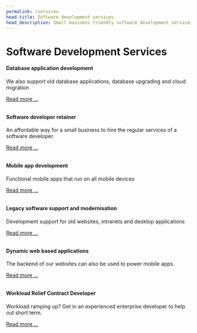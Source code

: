 ```yaml
---
permalink: /services
head-title: Software development services
head_description: Small business friendly software development services and enterprise level services.
---
```


# Software Development Services


<div class="container" id="services">
  <div class="row" >
    <div class="col-sm" style="margin-bottom:2rem">
        <div class="card">
            <div class="card-header" ><i class="fa fa-database icon-db x3"></i></div>
            <div class="card-body">
                <h4 class="card-title">Database application development</h4>
                <p class="card-text">We also support old database applications, database upgrading and cloud migration</p>
                <a href="/database-developer" class="btn btn-primary">Read more ...</a>
            </div>
        </div>    
    </div>
    <div class="col-sm" style="margin-bottom:2rem">
        <div class="card">
            <div class="card-header"><i class="fas fa-code icon-retainer x3" ></i></div>
            <div class="card-body">
                <h4 class="card-title">Software developer retainer</h4>
                <p class="card-text">An affordable way for a small business to hire the regular services of a software developer.</p>
                <a href="/software-developer-retainer" class="btn btn-primary">Read more ...</a>
            </div>
        </div>
    </div>
  </div>

  <div class="row">
    <div class="col-sm" style="margin-bottom:2rem">
        <div class="card" >
            <div class="card-header"><i class="fas fa-mobile-alt icon-mobile-app x3"></i></div>
            <div class="card-body">
                <h4 class="card-title">Mobile app development</h4>
                <p class="card-text">Functional mobile apps that run on all mobile devices</p>
                <a href="#" class="btn btn-primary">Read more ...</a>
            </div>
        </div>    
    </div>
    <div class="col-sm" style="margin-bottom:2rem">
        <div class="card">
            <div class="card-header" ><i class="far fa-save icon-legacy x3"></i></div>
            <div class="card-body">
                <h4 class="card-title">Legacy software support and modernisation</h4>
                <p class="card-text">Development support for old websites, intranets and desktop applications</p>
                <a href="/legacy-applications" class="btn btn-primary">Read more ...</a>
            </div>
        </div>
    </div>
  </div>

   <div class="row">
    <div class="col-sm" style="margin-bottom:2rem">
        <div class="card">
            <div class="card-header"><i class="fas fa-laptop-code icon-dev x3"></i></div>
            <div class="card-body">
                <h4 class="card-title">Dynamic web based applications</h4>
                <p class="card-text">The backend of our websites can also be used to power mobile apps.</p>
                <a href="/web-developer" class="btn btn-primary">Read more ...</a>
            </div>
        </div>
    </div>
    <div class="col-sm" style="margin-bottom:2rem">
        <div class="card">
            <div class="card-header" ><i class="fas fa-sitemap icon-wlr x3"></i></div>
            <div class="card-body">
                <h4 class="card-title">Workload Relief Contract Developer</h4>
                <p class="card-text">Workload ramping up? Get in an experienced enterprise developer to help out short term.</p>
                <a href="/workload-relief-contractor" class="btn btn-primary">Read more ...</a>
            </div>
        </div>
    </div>
  </div>
</div>
